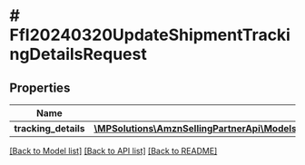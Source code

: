 # # FfI20240320UpdateShipmentTrackingDetailsRequest

## Properties

Name | Type | Description | Notes
------------ | ------------- | ------------- | -------------
**tracking_details** | [**\MPSolutions\AmznSellingPartnerApi\Models\FulfillmentInbound20240320\FfI20240320TrackingDetailsInput**](FfI20240320TrackingDetailsInput.md) |  |

[[Back to Model list]](../../README.md#models) [[Back to API list]](../../README.md#endpoints) [[Back to README]](../../README.md)
